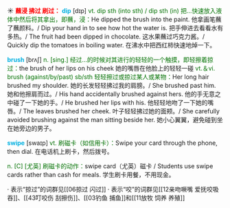 ☀ <font color="red">**蘸浸 拂过 刷过：**</font>
<font color="sky blue">**dip**</font> [dɪp] 
<font color="rgb(227, 108, 9)">vt. dip sth (into sth) / dip sth (in) 把…快速放入液体中然后将其拿出，即蘸，浸：</font>He dipped the brush into the paint. 他拿画笔蘸了蘸颜料。/ Dip your hand in to see how hot the water is. 把手伸进去看看水有多热。/ The fruit had been dipped in chocolate. 这水果蘸过巧克力酱。/ Quickly dip the tomatoes in boiling water. 在沸水中把西红柿快速地焯一下。

<font color="sky blue">**brush**</font> [brʌʃ] 
<font color="rgb(227, 108, 9)">n. [sing.] 经过…的时候对其进行的轻轻的一个触摸，即轻擦着掠过：</font>the brush of her lips on his cheek 她的嘴唇在他脸上的轻轻一碰 <font color="rgb(227, 108, 9)">vt.＆vi. brush (against/by/past) sb/sth 轻轻擦过或掠过某人或某物：</font>Her long hair brushed my shoulder. 她的长发轻轻拂过我的肩膀。/ She brushed past him. 她和他擦肩而过。/ His hand accidentally brushed against hers. 他的手无意之中碰了一下她的手。/ He brushed her lips with his. 他轻轻地吻了一下她的嘴唇。/ The leaves brushed her cheek. 叶子轻轻拂过她的面颊。/ She carefully avoided brushing against the man sitting beside her. 她小心翼翼，避免碰到坐在她旁边的男子。
           
<font color="sky blue">**swipe**</font> [swaɪp]
<font color="rgb(227, 108, 9)">vt. 刷磁卡（如信用卡）：</font>Swipe your card through the phone, then dial. 在电话机上刷卡，然后拨号。

<font color="rgb(227, 108, 9)">n. [C] [尤英] 刷磁卡的动作：</font>swipe card（尤英）磁卡 / Students use swipe cards rather than cash for meals. 学生刷卡用餐，不用现金。

· 表示“掠过”的词群见[[06掠过 闪过]]
· 表示“咬”的词群见[[12亲吻噘嘴 爱抚咬吸吞]]、[[43叮咬伤 刮擦伤]]、[[03钓鱼 捕鱼]]和[[11放牧 饲养 养殖]]
